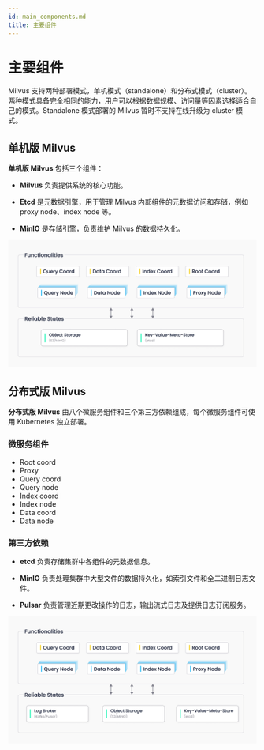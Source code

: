 ```yaml
---
id: main_components.md
title: 主要组件
---
```


# 主要组件

Milvus 支持两种部署模式，单机模式（standalone）和分布式模式（cluster）。两种模式具备完全相同的能力，用户可以根据数据规模、访问量等因素选择适合自己的模式。Standalone 模式部署的 Milvus 暂时不支持在线升级为 cluster 模式。

## 单机版 Milvus

**单机版 Milvus** 包括三个组件：

- **Milvus** 负责提供系统的核心功能。

- **Etcd** 是元数据引擎，用于管理 Milvus 内部组件的元数据访问和存储，例如 proxy node、index node 等。 

- **MinIO** 是存储引擎，负责维护 Milvus 的数据持久化。

![Standalone_architecture](../../../assets/standalone_architecture.jpeg)

## 分布式版 Milvus

**分布式版 Milvus** 由八个微服务组件和三个第三方依赖组成，每个微服务组件可使用 Kubernetes 独立部署。

### **微服务组件**

- Root coord
- Proxy 
- Query coord 
- Query node 
- Index coord 
- Index node 
- Data coord 
- Data node

### **第三方依赖**

- **etcd** 负责存储集群中各组件的元数据信息。

- **MinIO** 负责处理集群中大型文件的数据持久化，如索引文件和全二进制日志文件。

- **Pulsar** 负责管理近期更改操作的日志，输出流式日志及提供日志订阅服务。

![Distributed_architecture](../../../assets/distributed_architecture.jpeg)
